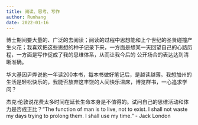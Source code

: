 ```yaml
---
title: 阅读、思考、写作
author: Runhang
date: 2022-01-16
---
```


博士期间要大量的、广泛的去阅读；阅读的过程中思想能和上个世纪的圣贤碰撞产生火花；我喜欢把这些思想的种子记录下来，一方面是想某一天回望自己的心路历程，一方面是写作促成了我的思维体系，从而让我今后的
公开场合的表达达到清晰准确。

华大基因尹烨说他一年读200本书，每本书做好笔记后，是越读越薄。我想加州的生活是轻松快乐的，我能否放弃这丰饶的人间快乐温床，博览群书，一心追求学问？

杰克·伦敦说花费太多时间在延长生命本身是不值得的。试问自己的思维活动和体力是否成正比？“The function of man is to live, not to exist. I shall not waste my days trying to prolong them. I shall use my time.” - Jack London




